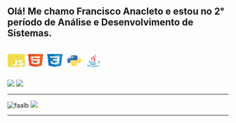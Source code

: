 ## Olá! Me chamo Francisco Anacleto e estou no 2° período de Análise e Desenvolvimento de Sistemas.

<div style="display: inline_block"><br>
  <a href="https://g.co/kgs/XwPpMh" target="_blank"><img align="center" alt="Faalb-Js" height="30" width="40" src="https://raw.githubusercontent.com/devicons/devicon/master/icons/javascript/javascript-plain.svg"></a>
  <a href="https://g.co/kgs/1FqnTq" target="_blank"><img align="center" alt="Faalb-HTML" height="30" width="40" src="https://raw.githubusercontent.com/devicons/devicon/master/icons/html5/html5-original.svg"></a>
  <a href="https://g.co/kgs/T8WGBv" target="_blank"><img align="center" alt="Faalb-CSS" height="30" width="40" src="https://raw.githubusercontent.com/devicons/devicon/master/icons/css3/css3-original.svg"></a>
  <a href="https://g.co/kgs/fRLPdY" target="_blank"><img align="center" alt="Faalb-Python" height="30" width="40" src="https://raw.githubusercontent.com/devicons/devicon/master/icons/python/python-original.svg"></a>
  <a href="https://g.co/kgs/97TK3q" target="_blank"><img align="center" alt="Faalb-Python" height="30" width="40" src="https://raw.githubusercontent.com/devicons/devicon/master/icons/java/java-original.svg"></a>
</div>
  
##

<div> 
  <a href = "mailto:franciscoaalbuquerque30@gmail.com"><img src="https://img.shields.io/badge/-Gmail-%23333?style=for-the-badge&logo=gmail&logoColor=white" target="_blank"></a>
  <a href="https://linkedin.com/in/
franciscoaalbuquerque" target="_blank"><img src="https://img.shields.io/badge/-LinkedIn-%230077B5?style=for-the-badge&logo=linkedin&logoColor=white" target="_blank"></a> 
</div>

<hr>
<img alt="faalb" src="https://github-readme-stats.anuraghazra1.vercel.app/api?username=faalb&line_height=27&include_all_commits=true&show_icons=true&hide_border=true&theme=dark&count_private=true"/>
<a href="https://github.com/Daggy1234"><img src="https://github-readme-stats.vercel.app/api/top-langs/?username=faalb&theme=dark"/></a>
<hr>
